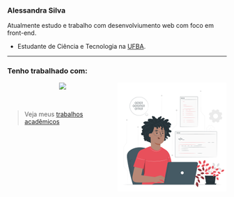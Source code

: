 ### Alessandra Silva
Atualmente estudo e trabalho com desenvolviumento web com foco em front-end.

* Estudante de Ciência e Tecnologia na [UFBA](https://www.ufba.br/).
---

<h3 align="left">Tenho trabalhado com:</h3>
<img src="img.svg" width="250" align="right">

<p align="center">
  <a href="https://skillicons.dev">
    <img src="https://skillicons.dev/icons?i=typescript,javascript,angular,nodejs,html,css,git,mysql,jest,sass,bootstrap" />
  </a>
</p>

<br>

> Veja meus [trabalhos acadêmicos](https://github.com/silvaalejesus/projetos-da-faculdade)
> 
